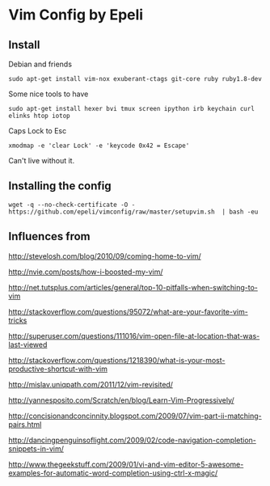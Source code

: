 # Vim Config by Epeli

## Install

Debian and friends

    sudo apt-get install vim-nox exuberant-ctags git-core ruby ruby1.8-dev

Some nice tools to have

    sudo apt-get install hexer bvi tmux screen ipython irb keychain curl elinks htop iotop

Caps Lock to Esc

    xmodmap -e 'clear Lock' -e 'keycode 0x42 = Escape'

Can't live without it.

## Installing the config

    wget -q --no-check-certificate -O - https://github.com/epeli/vimconfig/raw/master/setupvim.sh  | bash -eu

## Influences from

http://stevelosh.com/blog/2010/09/coming-home-to-vim/

http://nvie.com/posts/how-i-boosted-my-vim/

http://net.tutsplus.com/articles/general/top-10-pitfalls-when-switching-to-vim

http://stackoverflow.com/questions/95072/what-are-your-favorite-vim-tricks

http://superuser.com/questions/111016/vim-open-file-at-location-that-was-last-viewed

http://stackoverflow.com/questions/1218390/what-is-your-most-productive-shortcut-with-vim

http://mislav.uniqpath.com/2011/12/vim-revisited/

http://yannesposito.com/Scratch/en/blog/Learn-Vim-Progressively/

http://concisionandconcinnity.blogspot.com/2009/07/vim-part-ii-matching-pairs.html

http://dancingpenguinsoflight.com/2009/02/code-navigation-completion-snippets-in-vim/

http://www.thegeekstuff.com/2009/01/vi-and-vim-editor-5-awesome-examples-for-automatic-word-completion-using-ctrl-x-magic/


